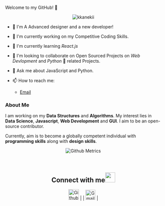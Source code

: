 <!-- <img src="https://github.com/tusharnankani/tusharnankani/blob/master/Assets/Hi.gif" alt = "hi" width="40px" height="40px"> -->

<!--<h1 align="center"> <a href="https://tusharnankani.github.io/about/" ><img src="Assets/portfolio.gh.png" alt="about-ss"> </a>--> 
 
 <br > Welcome to my GitHub! 🤗</h1>

<!-- <p align="center">
 <img width="100px" src="https://res.cloudinary.com/anuraghazra/image/upload/v1594908242/logo_ccswme.svg" align="center" alt="Github Readme Stats" />
</p> -->
<p align="center"> <img src="https://komarev.com/ghpvc/?username=kkanekii" alt="kkanekii"/> </p>

-   🤗 I'm A Advanced designer and a new developer!
-   🔭 I'm currently working on my Competitive Coding Skills.
-   🌱 I'm currently learning _React.js_ 
-   👯 I'm looking to collaborate on Open Sourced Projects on _Web Devlopment_ and _Python_ 🐍 related Projects.
-   💬 Ask me about JavaScript and Python.
-   📫 How to reach me: 
    
    - <a href="mailto:jksheth46@gmail.com">Email</a>

### About Me

I am working on my **Data Structures** and **Algorithms**. My interest lies in **Data Science**, **Javascript**, **Web Development** and **GUI**. I aim to be an open-source contributor.

<!-- I have the **attitude** of a learner, the **courage** of an entrepreneur and the **thinking** of an optimist, engraved inside me. I wish to be a leader in my community of people and have an *innate desire* to contribute to **environment** and **society**. -->

Currently, aim is to become a globally competent individual with **programming skills** along with **design skills**.

<!-- <p align="center"><img alt="GitHub Stats" src="https://github-readme-stats.vercel.app/api?username=tusharnankani&show_icons=true&title_color=fff&icon_color=82d4f7&text_color=d1dae3&bg_color=090909"> </p> -->

<p align="center">

<img src="https://metrics.lecoq.io/kkanekii" alt="Github Metrics">

<!-- <img src="https://github-readme-streak-stats.herokuapp.com/?user=tusharnankani" alt="Github Streak Stats"> -->

</p>

<!--<p align="center"> <img src="https://github-readme-stats.vercel.app/api?username=kkanekii_icons=true" alt="kkanekii" />-->

<!--[![Top Langs](https://github-readme-stats.vercel.app/api/top-langs/?username=kkanekii&show_icons=true&title_color=fff&icon_color=79ff97&text_color=9f9f9f&bg_color=151515)](https://github.com/kushal98?tab=repositories)-->

<!--
## Some Of My Projects
<p align="center">
<a href="https://github.com/tusharnankani/TSECHackathon">
  <img align="left" src="https://github-readme-stats.vercel.app/api/pin/?username=kkanekii&repo=TSECHackathon" />
</a>
<a href="https://github.com/tusharnankani/AnalogClock">
  <img align="left" src="https://github-readme-stats.vercel.app/api/pin/?username=kkanekii&repo=AnalogClock"/>
</a>
<a href="https://github.com/tusharnankani/ToDoList">
  <img align="left" src="https://github-readme-stats.vercel.app/api/pin/?username=kkanekii&repo=ToDoList"/>
</a>
<a href="https://github.com/tusharnankani/GamesBuiltUsingPython">
  <img align="left" src="https://github-readme-stats.vercel.app/api/pin/?username=kkanekii&repo=GamesBuiltUsingPython"/>
</a>
</p>
-->

<br>

<div align="center">

<h2>
Connect with me<img src="Assets/Handshake.gif" height="32px">
</h2>

 [<img src="https://cdn.svgporn.com/logos/github-icon.svg" alt="Github logo" width="34">](https://github.com/kkanekii) | | [<img src="https://github.com/kkanekii/kkanekii/blob/master/Assets/Gmail.svg" alt="Gmail logo" height="32">](mailto:jksheth46@gmail.com) |

</div>

<br>

